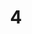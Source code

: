 ---
layout: paintings/painting
title: 4
image: /images/paintings/paper/JRB Web 42-min.jpg
dimensions: 840mm x 580mm
media: Paper
group: Paper
---